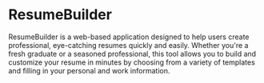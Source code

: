 # ResumeBuilder
 ResumeBuilder is a web-based application designed to help users create professional, eye-catching resumes quickly and easily. Whether you're a fresh graduate or a seasoned professional, this tool allows you to build and customize your resume in minutes by choosing from a variety of templates and filling in your personal and work information.  
